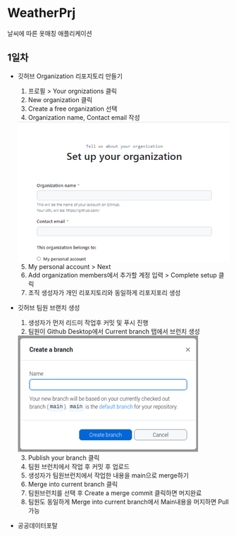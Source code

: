 # WeatherPrj
날씨에 따른 옷매칭 애플리케이션


## 1일차
- 깃허브 Organization 리포지토리 만들기
    1. 프로필 > Your orgnizations 클릭
    2. New organization 클릭
    3. Create a free organization 선택
    4. Organization name, Contact email 작성 

    <img src="https://github.com/Pknu-TeamPrj/WeatherPrj/blob/main/image/img001.png">

    5. My personal account > Next
    6. Add organization members에서 추가할 계정 입력 > Complete setup 클릭
    7. 조직 생성자가 개인 리포지토리와 동일하게 리포지포리 생성

- 깃허브 팀원 브랜치 생성
    1. 생성자가 먼저 리드미 작업후 커밋 및 푸시 진행
    2. 팀원이 Github Desktop에서 Current branch 탭에서 브런치 생성

    <img src="https://github.com/Pknu-TeamPrj/WeatherPrj/blob/main/image/img002.png">

    3. Publish your branch 클릭
    4. 팀원 브런치에서 작업 후 커밋 후 업로드
    5. 생성자가 팀원브런치에서 작업한 내용을 main으로 merge하기
    6. Merge into current branch 클릭
    7. 팀원브런치를 선택 후 Create a merge commit 클릭하면 머지완료
    8. 팀원도 동일하게 Merge into current branch에서 Main내용을 머지하면 Pull가능

- 공공데이터포탈

